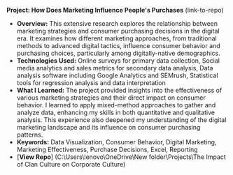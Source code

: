 **Project: How Does Marketing Influence People's Purchases** (link-to-repo)
 - **Overview:** This extensive research explores the relationship between marketing strategies and consumer purchasing decisions in the digital era. It examines how 
                 different marketing approaches, from traditional methods to advanced digital tactics, influence consumer behavior and purchasing choices, 
                 particularly among digitally-native demographics.
 - **Technologies Used:** Online surveys for primary data collection, Social media analytics and sales metrics for secondary data analysis, Data analysis software 
                          including Google Analytics and SEMrush, Statistical tools for regression analysis and data interpretation
 - **What I Learned:** The project provided insights into the effectiveness of various marketing strategies and their direct impact on consumer behavior. I learned 
                       to apply mixed-method approaches to gather and analyze data, enhancing my skills in both quantitative and qualitative analysis. This 
                       experience also deepened my understanding of the digital marketing landscape and its influence on consumer purchasing patterns.
 - **Keywords:** Data Visualization, Consumer Behavior, Digital Marketing, Marketing Effectiveness, Purchase Decisions, Excel, Reporting
 - [**View Repo**] (C:\Users\lenovo\OneDrive\New folder\Projects\The Impact of Clan Culture on Corporate Culture)
